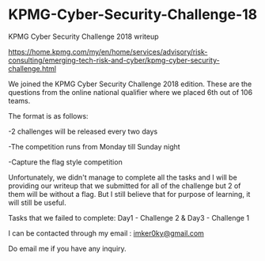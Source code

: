 # KPMG-Cyber-Security-Challenge-18
KPMG Cyber Security Challenge 2018 writeup

https://home.kpmg.com/my/en/home/services/advisory/risk-consulting/emerging-tech-risk-and-cyber/kpmg-cyber-security-challenge.html

We joined the KPMG Cyber Security Challenge 2018 edition. These are the questions from the online national qualifier where we placed 6th out of 106 teams. 

The format is as follows:

-2 challenges will be released every two days

-The competition runs from Monday till Sunday night

-Capture the flag style competition

Unfortunately, we didn't manage to complete all the tasks and I will be providing our writeup that we submitted for all of the challenge but 2 of them will be without a flag. But I still believe that for purpose of learning, it will still be useful.

Tasks that we failed to complete:
Day1 - Challenge 2 & Day3 - Challenge 1

I can be contacted through my email : imker0ky@gmail.com 

Do email me if you have any inquiry.





